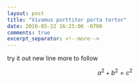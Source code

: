 ```yaml
---
layout: post
title: "Vivamus porttitor porta tortor"
date: 2016-05-22 16:25:06 -0700
comments: true
excerpt_separator: <!--more-->
---
```


try it out
new line
more to follow

$$a^2 + b^2 = c^2$$
